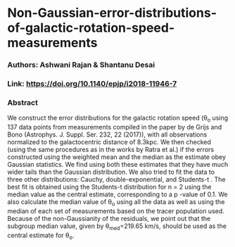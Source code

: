 # Non-Gaussian-error-distributions-of-galactic-rotation-speed-measurements

### Authors: Ashwani Rajan & Shantanu Desai
### Link: https://doi.org/10.1140/epjp/i2018-11946-7
### Abstract

We construct the error distributions for the galactic rotation speed (&theta;<sub>o</sub> using 137 data points from measurements compiled in the paper by de Grijs and Bono (Astrophys. J. Suppl. Ser. 232, 22 (2017)), with all observations normalized to the galactocentric distance of 8.3kpc. We then checked (using the same procedures as in the works by Ratra et al.) if the errors constructed using the weighted mean and the median as the estimate obey Gaussian statistics. We find using both these estimates that they have much wider tails than the Gaussian distribution. We also tried to fit the data to three other distributions: Cauchy, double-exponential, and Students-t . The best fit is obtained using the Students-t distribution for n = 2 using the median value as the central estimate, corresponding to a p -value of 0.1. We also calculate the median value of &theta;<sub>o</sub> using all the data as well as using the median of each set of measurements based on the tracer population used. Because of the non-Gaussianity of the residuals, we point out that the subgroup median value, given by &theta;<sub>med</sub>=219.65 km/s, should be used as the central estimate for &theta;<sub>o</sub>.
